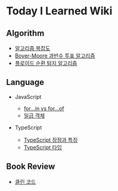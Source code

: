 # Today I Learned Wiki

## Algorithm

- [알고리즘 복잡도](https://github.com/dawwson/TIL/blob/main/algorithm/%EC%95%8C%EA%B3%A0%EB%A6%AC%EC%A6%98%20%EB%B3%B5%EC%9E%A1%EB%8F%84.md)
- [Boyer-Moore 과반수 투표 알고리즘](https://github.com/dawwson/TIL/blob/main/algorithm/Boyer-Moore%20%EA%B3%BC%EB%B0%98%EC%88%98%20%ED%88%AC%ED%91%9C%20%EC%95%8C%EA%B3%A0%EB%A6%AC%EC%A6%98.md)
- [플로이드 순환 탐지 알고리즘](https://github.com/dawwson/TIL/blob/main/algorithm/%ED%94%8C%EB%A1%9C%EC%9D%B4%EB%93%9C%20%EC%88%9C%ED%99%98%20%ED%83%90%EC%A7%80%20%EC%95%8C%EA%B3%A0%EB%A6%AC%EC%A6%98.md)

## Language

- JavaScript

  - [for...in vs for...of](https://github.com/dawwson/TIL/blob/main/language/javascript/for...in%20vs%20for...of.md)
  - [일급 객체](https://github.com/dawwson/TIL/blob/main/language/javascript/%EC%9D%BC%EA%B8%89%20%EA%B0%9D%EC%B2%B4.md)

- TypeScript

  - [TypeScript 장점과 특징](https://github.com/dawwson/TIL/blob/main/language/typescript/%ED%83%80%EC%9E%85%EC%8A%A4%ED%81%AC%EB%A6%BD%ED%8A%B8%20%EC%9E%A5%EC%A0%90%EA%B3%BC%20%ED%8A%B9%EC%A7%95.md)
  - [TypeScript 타입](https://github.com/dawwson/TIL/blob/main/language/typescript/TypeScript%20%ED%83%80%EC%9E%85.md)

## Book Review

- [클린 코드](https://github.com/dawwson/TIL/blob/main/book-review/%ED%81%B4%EB%A6%B0%20%EC%BD%94%EB%93%9C.md)
